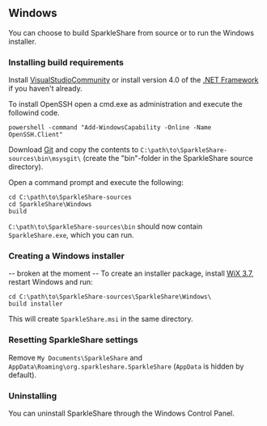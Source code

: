 ## Windows
You can choose to build SparkleShare from source or to run the Windows installer.


### Installing build requirements

Install [VisualStudioCommunity](https://visualstudio.microsoft.com/de/vs/community/)
or install version 4.0 of the [.NET Framework](http://www.microsoft.com/download/en/details.aspx?id=17851) if you haven't already.

To install OpenSSH open a cmd.exe as administration and execute the followind code.

```
powershell -command "Add-WindowsCapability -Online -Name OpenSSH.Client"
```

Download [Git](https://github.com/desktop/dugite-native/releases/download/v2.16.2/dugite-native-v2.16.2-win32-119.tar.gz) and copy the contents to `C:\path\to\SparkleShare-sources\bin\msysgit\` (create the "bin"-folder in the SparkleShare source directory).

Open a command prompt and execute the following:

```
cd C:\path\to\SparkleShare-sources
cd SparkleShare\Windows
build
```

`C:\path\to\SparkleShare-sources\bin` should now contain `SparkleShare.exe`, which you can run.


### Creating a Windows installer
-- broken at the moment --
To create an installer package, install [WiX 3.7](http://wix.codeplex.com/releases/view/99514), restart Windows and run:

```
cd C:\path\to\SparkleShare-sources\SparkleShare\Windows\
build installer
```

This will create `SparkleShare.msi` in the same directory.


### Resetting SparkleShare settings

Remove `My Documents\SparkleShare` and `AppData\Roaming\org.sparkleshare.SparkleShare` (`AppData` is hidden by default).


### Uninstalling

You can uninstall SparkleShare through the Windows Control Panel.
